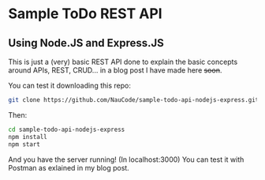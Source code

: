 # Sample ToDo REST API
## Using Node.JS and Express.JS

This is just a (very) basic REST API done to explain the basic concepts around APIs, REST, CRUD... in a blog post I have made here ~~soon~~.

You can test it downloading this repo:
```bash
git clone https://github.com/NauCode/sample-todo-api-nodejs-express.git
```

Then:
```bash
cd sample-todo-api-nodejs-express
npm install
npm start
```

And you have the server running! (In localhost:3000) You can test it with Postman as exlained in my blog post.
